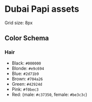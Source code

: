 # Dubai Papi assets

Grid size: 8px

## Color Schema

### Hair

- Black: `#000000`
- Blonde: `#e9c694`
- Blue: `#2d71b9`
- Brown: `#704a26`
- Green: `#42924d`
- Pink: `#f0bec3`
- Red: (male: `#c37350`, female: `#be3c3c`)
